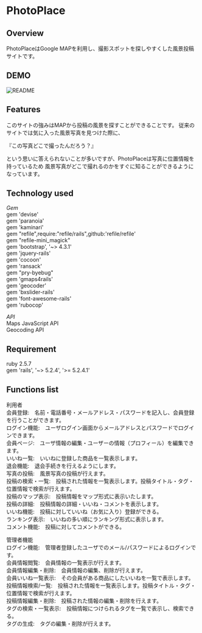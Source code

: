 PhotoPlace
====
Overview
----
  PhotoPlaceはGoogle MAPを利用し、撮影スポットを探しやすくした風景投稿サイトです。

DEMO
----
![README](https://user-images.githubusercontent.com/56124478/73640813-45f49000-46b2-11ea-8bc5-8ee7136c91e6.gif)



Features
----
このサイトの強みはMAPから投稿の風景を探すことができることです。
従来のサイトでは気に入った風景写真を見つけた際に、  

『この写真どこで撮ったんだろう？』  

という思いに答えられないことが多いですが、PhotoPlaceは写真に位置情報を持っているため
風景写真がどこで撮れるのかをすぐに知ることができるようになっています。

Technology used
----
*Gem*  
  gem 'devise'  
  gem 'paranoia'  
  gem 'kaminari'  
  gem "refile",require:"refile/rails",github:'refile/refile'  
  gem "refile-mini_magick"  
  gem 'bootstrap', '~> 4.3.1'  
  gem 'jquery-rails'  
  gem 'cocoon'  
  gem 'ransack'  
  gem "pry-byebug"  
  gem 'gmaps4rails'  
  gem 'geocoder'  
  gem 'bxslider-rails'  
  gem 'font-awesome-rails'  
  gem 'rubocop'  

*API*  
  Maps JavaScript API  
  Geocoding API  



Requirement
----
ruby 2.5.7  
gem 'rails', '~> 5.2.4', '>= 5.2.4.1'  


Functions list
----
利用者  
       会員登録:&emsp;名前・電話番号・メールアドレス・パスワードを記入し、会員登録を行うことができます。  
       ログイン機能:&emsp;ユーザログイン画面からメールアドレスとパスワードでログインできます。  
       会員ページ:&emsp;ユーザ情報の編集・ユーザーの情報（プロフィール）を編集できます。  
       いいね一覧:&emsp;いいねに登録した商品を一覧表示します。  
       退会機能:&emsp;退会手続きを行えるようにします。  
       写真の投稿:&emsp;風景写真の投稿が行えます。  
       投稿の検索・一覧:&emsp;投稿された情報を一覧表示します。投稿タイトル・タグ・位置情報で検索が行えます。  
       投稿のマップ表示:&emsp;投稿情報をマップ形式に表示いたします。  
       投稿の詳細:&emsp;投稿情報の詳細・いいね・コメントを表示します。  
       いいね機能:&emsp;投稿に対していいね（お気に入り）登録ができる。  
       ランキング表示:&emsp;いいねの多い順にランキング形式に表示します。  
       コメント機能:&emsp;投稿に対してコメントができる。  

管理者機能  
	    ログイン機能:&emsp;管理者登録したユーザでのメール/パスワードによるログインです。  
	    会員情報閲覧:&emsp;会員情報の一覧表示が行えます。  
	    会員情報編集・削除:&emsp;会員情報の編集、削除が行えます。  
	    会員いいね一覧表示:&emsp;その会員がある商品にしたいいねを一覧で表示します。  
	    投稿情報検索/一覧:&emsp;投稿された情報を一覧表示します。投稿タイトル・タグ・位置情報で検索が行えます。  
            投稿情報編集・削除:&emsp;投稿された情報の編集・削除を行えます。  
	    タグの検索・一覧表示:&emsp;投稿情報につけられるタグを一覧で表示し、検索できる。  
            タグの生成:&emsp;タグの編集・削除が行えます。  












